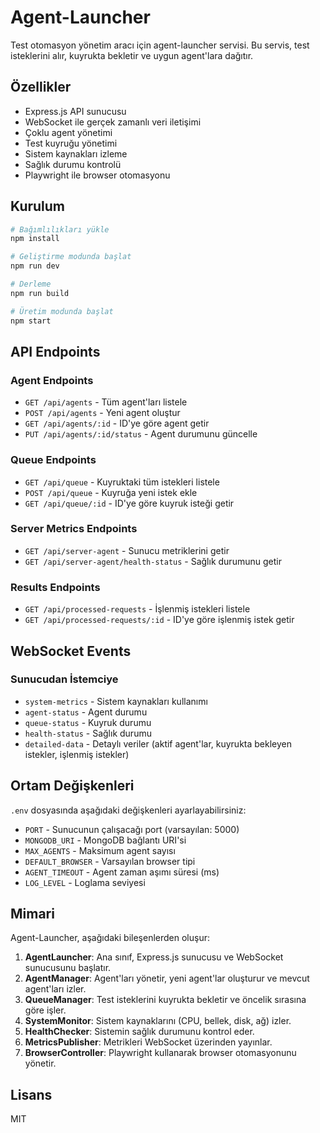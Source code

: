 # Agent-Launcher

Test otomasyon yönetim aracı için agent-launcher servisi. Bu servis, test isteklerini alır, kuyrukta bekletir ve uygun agent'lara dağıtır.

## Özellikler

- Express.js API sunucusu
- WebSocket ile gerçek zamanlı veri iletişimi
- Çoklu agent yönetimi
- Test kuyruğu yönetimi
- Sistem kaynakları izleme
- Sağlık durumu kontrolü
- Playwright ile browser otomasyonu

## Kurulum

```bash
# Bağımlılıkları yükle
npm install

# Geliştirme modunda başlat
npm run dev

# Derleme
npm run build

# Üretim modunda başlat
npm start
```

## API Endpoints

### Agent Endpoints

- `GET /api/agents` - Tüm agent'ları listele
- `POST /api/agents` - Yeni agent oluştur
- `GET /api/agents/:id` - ID'ye göre agent getir
- `PUT /api/agents/:id/status` - Agent durumunu güncelle

### Queue Endpoints

- `GET /api/queue` - Kuyruktaki tüm istekleri listele
- `POST /api/queue` - Kuyruğa yeni istek ekle
- `GET /api/queue/:id` - ID'ye göre kuyruk isteği getir

### Server Metrics Endpoints

- `GET /api/server-agent` - Sunucu metriklerini getir
- `GET /api/server-agent/health-status` - Sağlık durumunu getir

### Results Endpoints

- `GET /api/processed-requests` - İşlenmiş istekleri listele
- `GET /api/processed-requests/:id` - ID'ye göre işlenmiş istek getir

## WebSocket Events

### Sunucudan İstemciye

- `system-metrics` - Sistem kaynakları kullanımı
- `agent-status` - Agent durumu
- `queue-status` - Kuyruk durumu
- `health-status` - Sağlık durumu
- `detailed-data` - Detaylı veriler (aktif agent'lar, kuyrukta bekleyen istekler, işlenmiş istekler)

## Ortam Değişkenleri

`.env` dosyasında aşağıdaki değişkenleri ayarlayabilirsiniz:

- `PORT` - Sunucunun çalışacağı port (varsayılan: 5000)
- `MONGODB_URI` - MongoDB bağlantı URI'si
- `MAX_AGENTS` - Maksimum agent sayısı
- `DEFAULT_BROWSER` - Varsayılan browser tipi
- `AGENT_TIMEOUT` - Agent zaman aşımı süresi (ms)
- `LOG_LEVEL` - Loglama seviyesi

## Mimari

Agent-Launcher, aşağıdaki bileşenlerden oluşur:

1. **AgentLauncher**: Ana sınıf, Express.js sunucusu ve WebSocket sunucusunu başlatır.
2. **AgentManager**: Agent'ları yönetir, yeni agent'lar oluşturur ve mevcut agent'ları izler.
3. **QueueManager**: Test isteklerini kuyrukta bekletir ve öncelik sırasına göre işler.
4. **SystemMonitor**: Sistem kaynaklarını (CPU, bellek, disk, ağ) izler.
5. **HealthChecker**: Sistemin sağlık durumunu kontrol eder.
6. **MetricsPublisher**: Metrikleri WebSocket üzerinden yayınlar.
7. **BrowserController**: Playwright kullanarak browser otomasyonunu yönetir.

## Lisans

MIT

